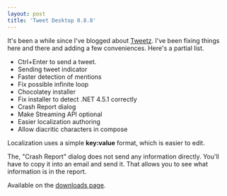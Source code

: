 ```yaml
---
layout: post
title: 'Tweet Desktop 0.8.8'
---
```

It's been a while since I've blogged about [Tweetz](/tweetz). I've been fixing things here and there and adding a few conveniences. Here's a partial list.

  * Ctrl+Enter to send a tweet. 
  * Sending tweet indicator 
  * Faster detection of mentions 
  * Fix possible infinite loop 
  * Chocolatey installer 
  * Fix installer to detect .NET 4.5.1 correctly 
  * Crash Report dialog 
  * Make Streaming API optional 
  * Easier localization authoring 
  * Allow diacritic characters in compose

Localization uses a simple **key:value** format, which is easier to edit.

The, "Crash Report" dialog does not send any information directly. You'll have to copy it into an email and send it. That allows you to see what information is in the report. 

Available on the [downloads page](/downloads).

